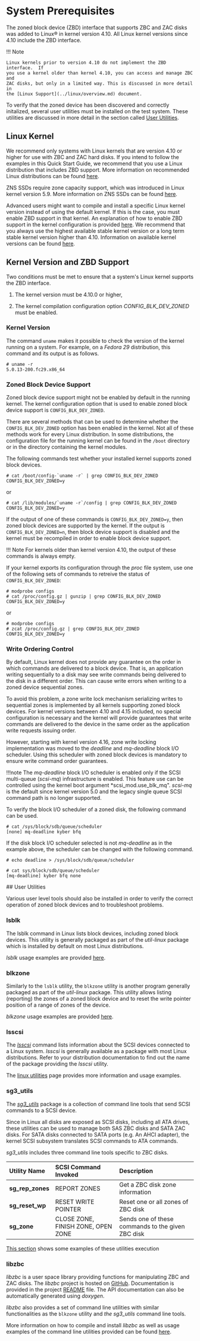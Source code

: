 # System Prerequisites

The zoned block device (ZBD) interface that supports ZBC and ZAC disks was
added to Linux&reg; in kernel version 4.10. All Linux kernel versions since
4.10 include the ZBD interface.

!!! Note

    Linux kernels prior to version 4.10 do not implement the ZBD interface.  If
    you use a kernel older than kernel 4.10, you can access and manage ZBC and
    ZAC disks, but only in a limited way. This is discussed in more detail in
    the [Linux Support](../linux/overview.md) document.

To verify that the zoned device has been discovered and correctly initalized,
several user utilities must be installed on the test system. These utilities are discussed in more detail in the section called [User Utilities](#prerequisites_user_utilities).

## Linux Kernel

We recommend only systems with Linux kernels that are version 4.10 or
higher for use with ZBC and ZAC hard disks. If you intend to follow
the examples in this Quick Start Guide, we recommend that you use a
Linux distribution that includes ZBD support. More information on
recommended Linux distributions can be found
[here](../distributions/linux.md).

ZNS SSDs require zone capacity support, which was introduced in
Linux kernel version 5.9. More information on ZNS SSDs can be found
[here](../introduction/zns.md).

Advanced users might want to compile and install a specific Linux
kernel version instead of using the default kernel. If this is the
case, you must enable ZBD support in that kernel.  An explanation of
how to enable ZBD support in the kernel configuration is provided
[here](../linux/config.md).  We recommend that you always use the
highest available stable kernel version or a long term stable kernel
version higher than 4.10.  Information on available kernel versions
can be found <a href="https://www.kernel.org/"
target="_blank">here</a>.

## Kernel Version and ZBD Support

Two conditions must be met to ensure that a system's Linux kernel supports the
ZBD interface.

1. The kernel version must be 4.10.0 or higher,

2. The kernel compilation configuration option *CONFIG_BLK_DEV_ZONED* must be
   enabled.

### Kernel Version

The command `uname` makes it possible to check the version of the
kernel running on a system. For example, on a *Fedora 29*
distribution, this command and its output is as follows.

    # uname -r
    5.0.13-200.fc29.x86_64

### Zoned Block Device Support

Zoned block device support might not be enabled by default in the
running kernel. The kernel configuration option that is used to enable
zoned block device support is `CONFIG_BLK_DEV_ZONED`.

There are several methods that can be used to determine whether the
`CONFIG_BLK_DEV_ZONED` option has been enabled in the kernel.  Not all
of these methods work for every Linux distribution.  In some
distributions, the configuration file for the running kernel can be
found in the `/boot` directory or in the directory containing the
kernel modules.

The following commands test whether your installed kernel supports
zoned block devices.

```plaintext
# cat /boot/config-`uname -r` | grep CONFIG_BLK_DEV_ZONED
CONFIG_BLK_DEV_ZONED=y
```

or

```plaintext
# cat /lib/modules/`uname -r`/config | grep CONFIG_BLK_DEV_ZONED
CONFIG_BLK_DEV_ZONED=y
```

If the output of one of these commands is `CONFIG_BLK_DEV_ZONED=y`,
then zoned block devices are supported by the kernel. If the output is
`CONFIG_BLK_DEV_ZONED=n`, then block device support is disabled and
the kernel must be recompiled in order to enable block device support.

!!! Note
    For kernels older than kernel version 4.10, the output of these
    commands is always empty.

If your kernel exports its configuration through the *proc* file
system, use one of the following sets of commands to retreive the
status of `CONFIG_BLK_DEV_ZONED`:

```plaintext
# modprobe configs
# cat /proc/config.gz | gunzip | grep CONFIG_BLK_DEV_ZONED
CONFIG_BLK_DEV_ZONED=y
```

or

```plaintext
# modprobe configs
# zcat /proc/config.gz | grep CONFIG_BLK_DEV_ZONED
CONFIG_BLK_DEV_ZONED=y
```

### Write Ordering Control

By default, Linux kernel does not provide any guarantee on the order in which
commands are delivered to a block device. That is, an application writing
sequentially to a disk may see write commands being delivered to the disk in a
different order. This can cause write errors when writing to a zoned device
sequential zones.

To avoid this problem, a zone write lock mechanism serializing writes to
sequential zones is implemented by all kernels supporting zoned block devices.
For kernel versions between 4.10 and 4.15 included, no special configuration is
necessary and the kernel will provide guarantees that write commands are
delivered to the device in the same order as the application write requests
issuing order.

However, starting with kernel version 4.16, zone write locking implementation
was moved to the *deadline* and *mq-deadline* block I/O scheduler. Using this
scheduler with zoned block devices is mandatory to ensure write command order
guarantees.

!!!note
	The *mq-deadline* block I/O scheduler is enabled only if the SCSI
	multi-queue (*scsi-mq*) infrastructure is enabled. This feature use can
	be controlled using the kernel boot argument *scsi_mod.use_blk_mq".
	*scsi-mq* is the default since kernel version 5.0 and the legacy single
	queue SCSI command path is no longer supported.

To verify the block I/O scheduler of a zoned disk, the following command can be
used.

```plaintext
# cat /sys/block/sdb/queue/scheduler
[none] mq-deadline kyber bfq
```

If the disk block I/O scheduler selected is not *mq-deadline* as in the example
above, the scheduler can be changed with the following command.

```plaintext
# echo deadline > /sys/block/sdb/queue/scheduler

# cat sys/block/sdb/queue/scheduler
[mq-deadline] kyber bfq none
```          

<a name="prerequisites_user_utilities">
## User Utilities
</a>

Various user level tools should also be installed in order to verify the
correct operation of zoned block devices and to troubleshoot problems.

### lsblk

The lsblk command in Linux lists block devices, including zoned block devices.
This utility is generally packaged as part of the *util-linux* package which is
installed by default on most Linux distributions.

*lsblk* usage examples are provided [here](../linux/utilities/#lsblk).

### blkzone

Similarly to the `lsblk` utility, the `blkzone` utility is another program
generally packaged as part of the *util-linux* package. This utility allows
listing (reporting) the zones of a zoned block device and to reset the write
pointer position of a range of zones of the device.

*blkzone* usage examples are provided [here](../projects/util-linux.md#blkzone).

### lsscsi

The <a href="http://sg.danny.cz/scsi/lsscsi.html" target="_blank">*lsscsi*</a>
command lists information about the SCSI devices connected to a Linux system.
*lsscsi* is generally available as a package with most Linux distributions.
Refer to your distribution documentation to find out the name of the package
providing the *lsscsi* utility.

The [linux utilities](../projects/sg3utils.md#lsscsi) page provides more information
and usage examples.

### sg3_utils

The <a href="http://sg.danny.cz/sg/sg3_utils.html" target="_blank">*sg3_utils*</a>
package is a collection of command line tools that send SCSI commands to a SCSI
device.

Since in Linux all disks are exposed as SCSI disks, including all ATA drives,
these utilities can be used to manage both SAS ZBC disks and SATA ZAC disks.
For SATA disks connected to SATA ports (e.g. An AHCI adapter), the kernel SCSI
subsystem translates SCSI commands to ATA commands.

*sg3_utils* includes three command line tools specific to ZBC disks.

<center>

| Utility Name     | SCSI Command Invoked   | Description                     |
| :--------------- | :--------------------- | :------------------------------ |
| **sg_rep_zones** | REPORT ZONES           | Get a ZBC disk zone information |
| **sg_reset_wp**  | RESET WRITE POINTER    | Reset one or all zones of ZBC disk |
| **sg_zone**      | CLOSE ZONE, FINISH ZONE, OPEN ZONE | Sends one of these commands to the given ZBC disk |

</center>

[This section](../projects/sg3utils.md#sg3_utils) shows some examples of these
utilities execution

### libzbc

*libzbc* is a user space library providing functions for manipulating ZBC and
ZAC disks.  The *libzbc* project is hosted on
<a href="https://github.com/westerndigitalcorporation/libzbc" target="_blank">
GitHub</a>. Documentation is provided in the project
<a href="https://github.com/westerndigitalcorporation/libzbc/blob/master/README.md"
target="_blank"> README</a> file. The API documentation can also be
automatically generated using *doxygen*.

*libzbc* also provides a set of command line utilities with similar
functionalities as the `blkzone` utility and *the sg3_utils* command line tools.

More information on how to compile and install *libzbc* as well as usage
examples of the command line utilities provided can be found
[here](../projects/libzbc.md).

